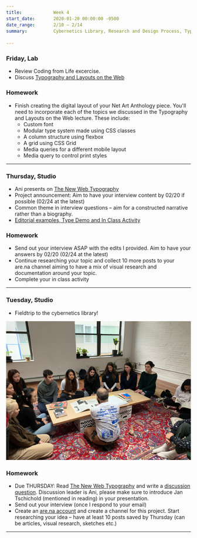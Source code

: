 ```yaml
---
title:            Week 4
start_date:       2020-01-20 00:00:00 -0500
date_range:       2/10 – 2/14
summary:          Cybernetics Library, Research and Design Process, Typography and Layouts

---
```


### Friday, Lab

- Review Coding from Life excercise.
- Discuss [Typography and Layouts on the Web](https://paper.dropbox.com/doc/Typography-and-Layouts-on-the-Web--AuVWeK6rDXqxmgKhFMamvTYoAg-dn6JY3DKILDMfZyLI1pxE)

### Homework

- Finish creating the digital layout of your Net Art Anthology piece. You'll need to incorporate each of the topics we discussed in the Typography and Layouts on the Web lecture. These include:
  - Custom font
  - Modular type system made using CSS classes
  - A column structure using flexbox
  - A grid using CSS Grid
  - Media queries for a different mobile layout
  - Media query to control print styles

---

### Thursday, Studio

- Ani presents on [The New Web Typography](https://www.robinrendle.com/essays/the-new-web-typography)
- Project announcement: Aim to have your interview content by 02/20 if possible (02/24 at the latest)
- Common theme in interview questions – aim for a constructed narrative rather than a biography.
- [Editorial examples, Type Demo and In Class Activity](https://paper.dropbox.com/doc/Week-4-Editorial-Examples-Type-Online--AuMn9NHBjPdyidb9SUv2oUuQAQ-OuUr7KTbxFBE1zHTMVAlq)

### Homework
- Send out your interview ASAP with the edits I provided. Aim to have your answers by 02/20 (02/24 at the latest)
- Continue researching your topic and collect 10 more posts to your are.na channel aiming to have a mix of visual research and documentation around your topic.
- Complete your in class activity

---

### Tuesday, Studio

- Fieldtrip to the cybernetics library!
<img src="../assets/imgs/cybernetics.jpg">

### Homework
- Due THURSDAY: Read [The New Web Typography](https://www.robinrendle.com/essays/the-new-web-typography) and write a [discussion question](https://paper.dropbox.com/doc/CI-20-Reading-Questions--AuMlNmkhwj8VbSY~tG8Mkc1tAQ-j3rwtmto4gYuFZgXYRlAj). Discussion leader is Ani, please make sure to introduce Jan Tschichold (mentioned in reading) in your presentation.
- Send out your interview (once I respond to your email)
- Create an [are.na account](https://www.are.na/) and create a channel for this project. Start researching your idea – have at least 10 posts saved by Thursday (can be articles, visual research, sketches etc.)

---
